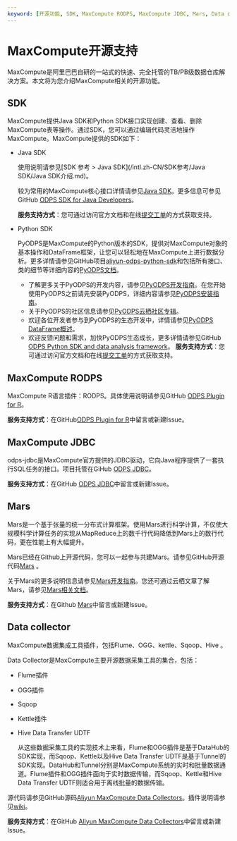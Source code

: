 ```yaml
---
keyword: [开源功能, SDK, MaxCompute RODPS, MaxCompute JDBC, Mars, Data collector]
---
```


# MaxCompute开源支持

MaxCompute是阿里巴巴自研的一站式的快速、完全托管的TB/PB级数据仓库解决方案。本文将为您介绍MaxCompute相关的开源功能。

## SDK

MaxCompute提供Java SDK和Python SDK接口实现创建、查看、删除MaxCompute表等操作。通过SDK，您可以通过编辑代码灵活地操作MaxCompute。MaxCompute提供的SDK如下：

-   Java SDK

    使用说明请参见[SDK 参考 \> Java SDK](/intl.zh-CN/SDK参考/Java SDK/Java SDK介绍.md)。

    较为常用的MaxCompute核心接口详情请参见[Java SDK](https://github.com/aliyun/aliyun-odps-java-sdk)。更多信息可参见GitHub [ODPS SDK for Java Developers](https://github.com/aliyun/aliyun-odps-java-sdk)。

    **服务支持方式**：您可通过访问官方文档和在线[提交工单](https://selfservice.console.aliyun.com/ticket/createIndex)的方式获取支持。

-   Python SDK

    PyODPS是MaxCompute的Python版本的SDK，提供对MaxCompute对象的基本操作和DataFrame框架，让您可以轻松地在MaxCompute上进行数据分析。更多详情请参见GitHub项目[aliyun-odps-python-sdk](https://github.com/aliyun/aliyun-odps-python-sdk)和包括所有接口、类的细节等详细内容的[PyODPS文档](/intl.zh-CN/开发/PyODPS/基本操作/基本操作概述.md)。

    -   了解更多关于PyODPS的开发内容，请参见[PyODPS开发指南](/intl.zh-CN/开发/PyODPS/工具平台使用指南/在DataWorks上使用PyODPS.md)。在您开始使用PyODPS之前请先安装PyODPS，详细内容请参见[PyODPS安装指南](/intl.zh-CN/开发/PyODPS/安装指南及使用限制.md)。
    -   关于PyODPS的社区信息请参见[PyODPS云栖社区专辑](https://yq.aliyun.com/album/19?spm=a2c4g.11186623.2.25.5ce96074vn9tRs)。
    -   欢迎各位开发者参与到PyODPS的生态开发中，详情请参见[PyODPS DataFrame概述](/intl.zh-CN/开发/PyODPS/DataFrame/DataFrame概述.md)。
    -   欢迎反馈问题和需求，加快PyODPS生态成长，更多详情请参见GitHub [ODPS Python SDK and data analysis framework](https://github.com/aliyun/aliyun-odps-python-sdk)。
    **服务支持方式**：您可通过访问官方文档和在线[提交工单](https://selfservice.console.aliyun.com/ticket/createIndex)的方式获取支持。


## MaxCompute RODPS

MaxCompute R语言插件：RODPS。具体使用说明请参见GitHub [ODPS Plugin for R](https://github.com/aliyun/aliyun-odps-r-plugin)。

**服务支持方式**：在GitHub[ODPS Plugin for R](https://github.com/aliyun/aliyun-odps-r-plugin)中留言或新建Issue。

## MaxCompute JDBC

odps-jdbc是MaxCompute官方提供的JDBC驱动，它向Java程序提供了一套执行SQL任务的接口。项目托管在GiHub [ODPS JDBC](https://github.com/aliyun/aliyun-odps-jdbc)。

**服务支持方式**：在GitHub [ODPS JDBC](https://github.com/aliyun/aliyun-odps-jdbc)中留言或新建Issue。

## Mars

Mars是一个基于张量的统一分布式计算框架。使用Mars进行科学计算，不仅使大规模科学计算任务的实现从MapReduce上的数千行代码降低到Mars上的数行代码，更在性能上有大幅提升。

Mars已经在Github上开源代码，您可以一起参与共建Mars。请参见GitHub开源代码[Mars](https://github.com/mars-project/mars) 。

关于Mars的更多说明信息请参见[Mars开发指南](https://mars-project.readthedocs.io/en/latest/)。您还可通过云栖文章了解Mars，请参见[Mars相关文档](https://yq.aliyun.com/search?q=Mars)。

**服务支持方式**：在Github [Mars](https://github.com/mars-project/mars)中留言或新建Issue。

## Data collector

MaxCompute数据集成工具插件，包括Flume、OGG、kettle、Sqoop、Hive 。

Data Collector是MaxCompute主要开源数据采集工具的集合，包括：

-   Flume插件
-   OGG插件
-   Sqoop
-   Kettle插件
-   Hive Data Transfer UDTF

    从这些数据采集工具的实现技术上来看，Flume和OGG插件是基于DataHub的SDK实现，而Sqoop、Kettle以及Hive Data Transfer UDTF是基于Tunnel的SDK实现。DataHub和Tunnel分别是MaxCompute系统的实时和批量数据通道。Flume插件和OGG插件面向于实时数据传输，而Sqoop、Kettle和Hive Data Transfer UDTF则适合用于离线批量的数据传输。


源代码请参见GitHub源码[Aliyun MaxCompute Data Collectors](https://github.com/aliyun/aliyun-maxcompute-data-collectors)。插件说明请参见[wiki](https://github.com/aliyun/aliyun-maxcompute-data-collectors/wiki)。

**服务支持方式**：在GitHub [Aliyun MaxCompute Data Collectors](https://github.com/aliyun/aliyun-maxcompute-data-collectors)中留言或新建Issue。

